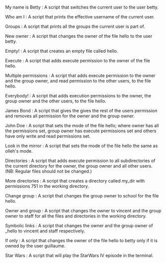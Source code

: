 My name is Betty : A script that switches the current user to the user betty.

Who am I : A script that prints the effective username of the current user.

Groups : A script that prints all the groups the current user is part of.

New owner : A script that changes the owner of the file hello to the user betty.

Empty! : A script that creates an empty file called hello.

Execute : A script that adds execute permission to the owner of the file hello.

Multiple permissions : A script that adds execute permission to the owner and the group owner, and read permission to the other users, to the file hello.

Everybody! : A script that adds execution permissions to the owner, the group owner and the other users, to the file hello.

James Bond : A script that gives the gives the rest of the users permission and removes all permission for the owner and the group owner.

John Doe : A script that sets the mode of the file hello; where owner has all the permissions set, group owner has execute permissions set and others have only write and read permissions set.

Look in the mirror : A script that sets the mode of the file hello the same as olleh's mode.

Directories : A script that adds execute permission to all subdirectories of the current directory for the owner, the group owner and all other users. (NB: Regular files should not be changed.)

More directories : A script that creates a directory called my_dir with permissions 751 in the working directory.

Change group : A script that changes the group owner to school for the file hello.

Owner and group : A script that changes the owner to vincent and the group owner to staff for all the files and directories in the working directory.

Symbolic links : A script that changes the owner and the group owner of _hello to vincent and staff respectively.

If only : A script that changes the owner of the file hello to betty only if it is owned by the user guillaume.

Star Wars : A script that will play the StarWars IV episode in the terminal.
